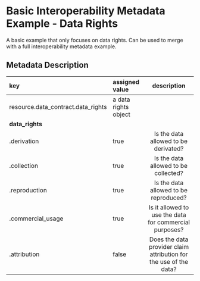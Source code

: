 # Basic Interoperability Metadata Example - Data Rights
A basic example that only focuses on data rights.
Can be used to merge with a full interoperability metadata example.

## Metadata Description

| key | assigned value | description|
|:--- |:---------------| :--------: |
|resource.data_contract.data_rights|a data rights object| | 
|**data_rights**|||
|.derivation|true|Is the data allowed to be derivated?|
|.collection|true|Is the data allowed to be collected?|
|.reproduction|true|Is the data allowed to be reproduced?|
|.commercial_usage|true|Is it allowed to use the data for commercial purposes?|
|.attribution|false|Does the data provider claim attribution for the use of the data?|